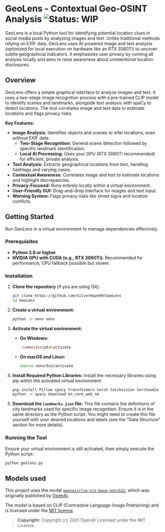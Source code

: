 # GeoLens - Contextual Geo-OSINT Analysis ![Status: WIP](https://img.shields.io/badge/Status-WIP-orange.svg)

GeoLens is a local Python tool for identifying potential location clues in social media posts by analyzing images and text. Unlike traditional methods relying on EXIF data, GeoLens uses AI-powered image and text analysis (optimized for local execution on hardware like an RTX 3060Ti) to uncover subtle geographical indicators. It emphasizes user privacy by running all analysis locally and aims to raise awareness about unintentional location disclosures.

## Overview

GeoLens offers a simple graphical interface to analyze images and text. It uses a two-stage image recognition process with a pre-trained CLIP model to identify scenes and landmarks, alongside text analysis with spaCy to detect locations. The tool correlates image and text data to estimate locations and flags privacy risks.

**Key Features:**

- **Image Analysis:** Identifies objects and scenes to infer locations, even without EXIF data.
  - **Two-Stage Recognition:** General scene detection followed by specific landmark identification.
  - **Local AI Processing:** Uses your GPU (RTX 3060Ti recommended) for efficient, private analysis.
- **Text Analysis:** Extracts geographical locations from text, handling hashtags and varying cases.
- **Contextual Awareness:** Correlates image and text to estimate locations and highlight discrepancies.
- **Privacy-Focused:** Runs entirely locally within a virtual environment.
- **User-Friendly GUI:** Drag-and-drop interface for images and text input.
- **Warning System:** Flags privacy risks like street signs and location conflicts.

## Getting Started

Run GeoLens in a virtual environment to manage dependencies effectively.

### Prerequisites

- **Python 3.8 or higher**
- **NVIDIA GPU with CUDA (e.g., RTX 3060Ti):** Recommended for performance; CPU fallback possible but slower.

### Installation

1.  **Clone the repository** (if you are using Git):
    ```bash
    git clone https://github.com/SilverHaze99/GeoLens
    cd GeoLens
    ```
2.  **Create a virtual environment:**
    ```bash
    python -m venv venv
    ```
3.  **Activate the virtual environment:**
    * **On Windows:**
        ```bash
        .\venv\Scripts\activate
        ```
    * **On macOS and Linux:**
        ```bash
        source venv/bin/activate
        ```
4.  **Install Required Python Libraries:** Install the necessary libraries using pip within the activated virtual environment:

    ```bash
    pip install Pillow spacy transformers torch torchvision torchaudio tkinter tkinterdnd2
    python -m spacy download en_core_web_sm
    ```
5.  **Download the `landmarks.json` file:** This file contains the definitions of city landmarks used for specific image recognition. Ensure it is in the same directory as the Python script. You might need to create this file yourself with your desired locations and labels (see the "Data Structure" section for more details).

### Running the Tool

Ensure your virtual environment is still activated, then simply execute the Python script:

```bash
python geolens.py
```

## Models used

This project uses the model [`openai/clip-vit-base-patch32`](https://huggingface.co/openai/clip-vit-base-patch32), which was originally published by [OpenAI](https://openai.com/).

The model is based on CLIP (Contrastive Language-Image Pretraining) and is licensed under the [MIT licence](https://github.com/openai/CLIP/blob/main/LICENSE).

> **Copyright:** 
> Copyright (c) 2021 OpenAI 
> Licensed under the MIT Licence.

